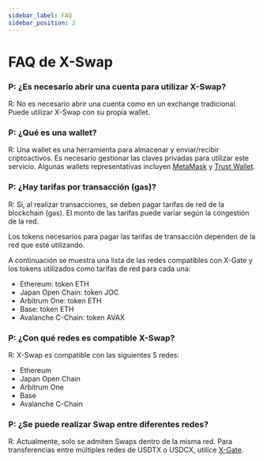 ```yaml
---
sidebar_label: FAQ
sidebar_position: 2
---
```


# FAQ de X-Swap

### P: ¿Es necesario abrir una cuenta para utilizar X-Swap?

R: No es necesario abrir una cuenta como en un exchange tradicional. Puede utilizar X-Swap con su propia wallet.

### P: ¿Qué es una wallet?

R: Una wallet es una herramienta para almacenar y enviar/recibir criptoactivos. Es necesario gestionar las claves privadas para utilizar este servicio. Algunas wallets representativas incluyen [MetaMask](https://metamask.io/) y [Trust Wallet](https://trustwallet.com/).

### P: **¿Hay tarifas por transacción (gas)?**

R: Sí, al realizar transacciones, se deben pagar tarifas de red de la blockchain (gas). El monto de las tarifas puede variar según la congestión de la red.

Los tokens necesarios para pagar las tarifas de transacción dependen de la red que esté utilizando.

A continuación se muestra una lista de las redes compatibles con X-Gate y los tokens utilizados como tarifas de red para cada una:

- Ethereum: token ETH
- Japan Open Chain: token JOC
- Arbitrum One: token ETH
- Base: token ETH
- Avalanche C-Chain: token AVAX

### **P: ¿Con qué redes es compatible X-Swap?**

R: X-Swap es compatible con las siguientes 5 redes:

- Ethereum
- Japan Open Chain
- Arbitrum One
- Base
- Avalanche C-Chain

### **P: ¿Se puede realizar Swap entre diferentes redes?**

R: Actualmente, solo se admiten Swaps dentro de la misma red. Para transferencias entre múltiples redes de USDTX o USDCX, utilice [X-Gate](https://x-gate.org).